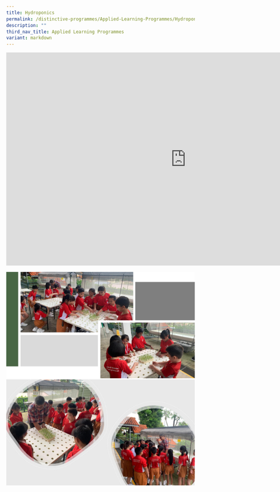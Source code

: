 ```yaml
---
title: Hydroponics
permalink: /distinctive-programmes/Applied-Learning-Programmes/Hydroponics/
description: ""
third_nav_title: Applied Learning Programmes
variant: markdown
---
```

<iframe allowfullscreen="true" height="569" width="960" frameborder="0" src="https://docs.google.com/presentation/d/e/2PACX-1vQTCZuzezg--D3U5InGDJSTAL5unhMLgp0CAJyE66Fwt-SujTLFy_YzIDKuCWnNvA/embed?start=false&amp;loop=false&amp;delayms=3000"></iframe>

![](/images/25_sc_hydroponics_Slide1.jpg)
![](/images/25_sc_hydroponics_Slide2.jpg)

